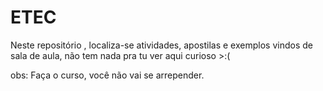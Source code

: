 # ETEC
Neste repositório , localiza-se  atividades, apostilas e exemplos vindos de sala de aula, não tem nada pra tu ver aqui curioso >:(

obs: Faça o curso, você não vai se arrepender.
